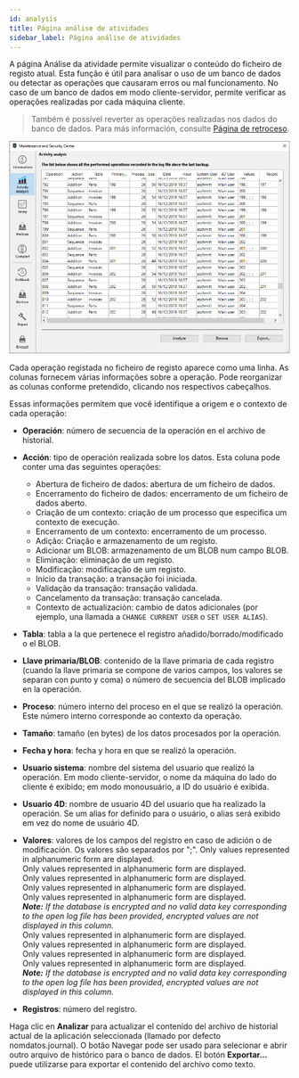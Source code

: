 ```yaml
---
id: analysis
title: Página análise de atividades
sidebar_label: Página análise de atividades
---
```


A página Análise da atividade permite visualizar o conteúdo do ficheiro de registo atual. Esta função é útil para analisar o uso de um banco de dados ou detectar as operações que causaram erros ou mal funcionamento. No caso de um banco de dados em modo cliente-servidor, permite verificar as operações realizadas por cada máquina cliente.

> Também é possível reverter as operações realizadas nos dados do banco de dados. Para más información, consulte [Página de retroceso](rollback.md).

![](../assets/en/MSC/MSC_analysis.png)

Cada operação registada no ficheiro de registo aparece como uma linha. As colunas fornecem várias informações sobre a operação. Pode reorganizar as colunas conforme pretendido, clicando nos respectivos cabeçalhos.

Essas informações permitem que você identifique a origem e o contexto de cada operação:

- **Operación**: número de secuencia de la operación en el archivo de historial.

- **Acción**: tipo de operación realizada sobre los datos. Esta coluna pode conter uma das seguintes operações:
    - Abertura de ficheiro de dados: abertura de um ficheiro de dados.
    - Encerramento do ficheiro de dados: encerramento de um ficheiro de dados aberto.
    - Criação de um contexto: criação de um processo que especifica um contexto de execução.
    - Encerramento de um contexto: encerramento de um processo.
    - Adição: Criação e armazenamento de um registo.
    - Adicionar um BLOB: armazenamento de um BLOB num campo BLOB.
    - Eliminação: eliminação de um registo.
    - Modificação: modificação de um registo.
    - Início da transação: a transação foi iniciada.
    - Validação da transação: transação validada.
    - Cancelamento da transação: transação cancelada.
    - Contexto de actualización: cambio de datos adicionales (por ejemplo, una llamada a `CHANGE CURRENT USER` o `SET USER ALIAS`).

- **Tabla**: tabla a la que pertenece el registro añadido/borrado/modificado o el BLOB.

- **Llave primaria/BLOB**: contenido de la llave primaria de cada registro (cuando la llave primaria se compone de varios campos, los valores se separan con punto y coma) o número de secuencia del BLOB implicado en la operación.

- **Proceso**: número interno del proceso en el que se realizó la operación. Este número interno corresponde ao contexto da operação.

- **Tamaño**: tamaño (en bytes) de los datos procesados por la operación.

- **Fecha y hora**: fecha y hora en que se realizó la operación.

- **Usuario sistema**: nombre del sistema del usuario que realizó la operación. Em modo cliente-servidor, o nome da máquina do lado do cliente é exibido; em modo monousuário, a ID do usuário é exibida.

- **Usuario 4D**: nombre de usuario 4D del usuario que ha realizado la operación. Se um alias for definido para o usuário, o alias será exibido em vez do nome de usuário 4D.

- **Valores**: valores de los campos del registro en caso de adición o de modificación. Os valores são separados por ";". Only values represented in alphanumeric form are displayed.\
    Only values represented in alphanumeric form are displayed.\
    Only values represented in alphanumeric form are displayed.\
    Only values represented in alphanumeric form are displayed.\
    Only values represented in alphanumeric form are displayed.\
    ***Note:** If the database is encrypted and no valid data key corresponding to the open log file has been provided, encrypted values are not displayed in this column.*\
    Only values represented in alphanumeric form are displayed.\
    Only values represented in alphanumeric form are displayed.\
    Only values represented in alphanumeric form are displayed.\
    Only values represented in alphanumeric form are displayed.\
    ***Note:** If the database is encrypted and no valid data key corresponding to the open log file has been provided, encrypted values are not displayed in this column.*

- **Registros**: número del registro.

Haga clic en **Analizar** para actualizar el contenido del archivo de historial actual de la aplicación seleccionada (llamado por defecto nomdatos.journal). O botão Navegar pode ser usado para selecionar e abrir outro arquivo de histórico para o banco de dados. El botón **Exportar...** puede utilizarse para exportar el contenido del archivo como texto.


